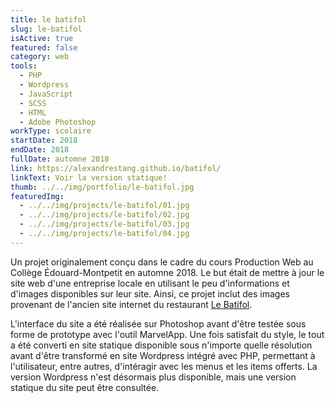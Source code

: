 ```yaml
---
title: le batifol
slug: le-batifol
isActive: true
featured: false
category: web
tools:
  - PHP
  - Wordpress
  - JavaScript
  - SCSS
  - HTML
  - Adobe Photoshop
workType: scolaire
startDate: 2018
endDate: 2018
fullDate: automne 2018
link: https://alexandrestang.github.io/batifol/
linkText: Voir la version statique!
thumb: ../../img/portfolio/le-batifol.jpg
featuredImg:
  - ../../img/projects/le-batifol/01.jpg
  - ../../img/projects/le-batifol/02.jpg
  - ../../img/projects/le-batifol/03.jpg
  - ../../img/projects/le-batifol/04.jpg
---
```


Un projet originalement conçu dans le cadre du cours Production Web au Collège Édouard-Montpetit en automne 2018. Le but était
de mettre à jour le site web d'une entreprise locale en utilisant le peu d'informations et d'images disponibles sur leur
site. Ainsi, ce projet inclut des images provenant de l'ancien site internet du restaurant [Le Batifol](https://www.lebatifol.com/fr/lac-beauport/accueil).

L'interface du site a été réalisée sur Photoshop avant d'être testée sous forme de prototype avec l'outil MarvelApp. Une
fois satisfait du style, le tout a été converti en site statique disponible sous n'importe quelle résolution avant d'être 
transformé en site Wordpress intégré avec PHP, permettant à l'utilisateur, entre autres, d'intéragir avec les menus
et les items offerts. La version Wordpress n'est désormais plus disponible, mais une version statique du site peut être consultée.

